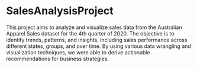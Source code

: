 # SalesAnalysisProject

This project aims to analyze and visualize sales data from the Australian Apparel Sales dataset for the 4th quarter of 2020. The objective is to identify trends, patterns, and insights, including sales performance across different states, groups, and over time. By using various data wrangling and visualization techniques, we were able to derive actionable recommendations for business strategies.
